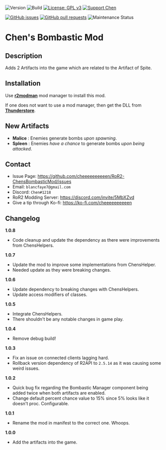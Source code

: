 ![Version](https://img.shields.io/badge/Version-1.0.8-orange)
![Build](https://github.com/cheeeeeeeeeen/RoR2-ChensBombasticMod/workflows/Build/badge.svg)
[![License: GPL v3](https://img.shields.io/badge/License-GPLv3-blue.svg)](https://www.gnu.org/licenses/gpl-3.0)
[![Support Chen](https://img.shields.io/badge/Support-Chen-ff69b4)](https://ko-fi.com/cheeeeeeeeeen)

[![GitHub issues](https://img.shields.io/github/issues/cheeeeeeeeeen/RoR2-ChensBombasticMod)](https://github.com/cheeeeeeeeeen/RoR2-ChensBombasticMod/issues)
[![GitHub pull requests](https://img.shields.io/github/issues-pr/cheeeeeeeeeen/RoR2-ChensBombasticMod)](https://github.com/cheeeeeeeeeen/RoR2-ChensBombasticMod/pulls)
![Maintenance Status](https://img.shields.io/badge/Maintainance-Active-brightgreen)

# Chen's Bombastic Mod

## Description

Adds 2 Artifacts into the game which are related to the Artifact of Spite.

## Installation

Use **[r2modman](https://thunderstore.io/package/ebkr/r2modman/)** mod manager to install this mod.

If one does not want to use a mod manager, then get the DLL from **[Thunderstore](https://thunderstore.io/package/Chen/ChensBombasticMod/)**.

## New Artifacts
- **Malice** : Enemies generate bombs *upon spawning*.
- **Spleen** : Enemies *have a chance* to generate bombs *upon being attacked*.

## Contact
- Issue Page: https://github.com/cheeeeeeeeeen/RoR2-ChensBombasticMod/issues
- Email: `blancfaye7@gmail.com`
- Discord: `Chen#1218`
- RoR2 Modding Server: https://discord.com/invite/5MbXZvd
- Give a tip through Ko-fi: https://ko-fi.com/cheeeeeeeeeen

## Changelog

**1.0.8**
- Code cleanup and update the dependency as there were improvements from ChensHelpers.

**1.0.7**
- Update the mod to improve some implementations from ChensHelper.
- Needed update as they were breaking changes.

**1.0.6**
- Update dependency to breaking changes with ChensHelpers.
- Update access modifiers of classes.

**1.0.5**
- Integrate ChensHelpers.
- There shouldn't be any notable changes in game play.

**1.0.4**
- Remove debug build!

**1.0.3**
- Fix an issue on connected clients lagging hard.
- Rollback version dependency of R2API to `2.5.14` as it was causing some weird issues.

**1.0.2**
- Quick bug fix regarding the Bombastic Manager component being added twice when both artifacts are enabled.
- Change default percent chance value to 15% since 5% looks like it doesn't proc. Configurable.

**1.0.1**
- Rename the mod in manifest to the correct one. Whoops.

**1.0.0**
- Add the artifacts into the game.